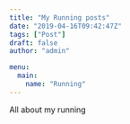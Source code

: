 ```yaml
---
title: "My Running posts"
date: "2019-04-16T09:42:47Z"
tags: ["Post"]
draft: false
author: "admin"

menu:
  main:
    name: "Running"
---
```


All about my running
